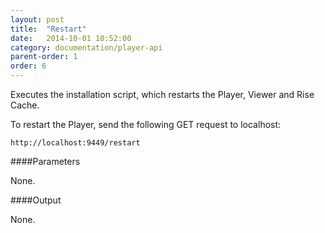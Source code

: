 ```yaml
---
layout: post
title:  "Restart"
date:   2014-10-01 10:52:00
category: documentation/player-api
parent-order: 1
order: 6
---
```


Executes the installation script, which restarts the Player, Viewer and Rise Cache.

To restart the Player, send the following GET request to localhost:

`http://localhost:9449/restart`

####Parameters

None.


####Output

None.